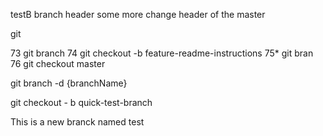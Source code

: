 testB branch header some more change
header of the master



git 

   73  git branch
   74  git checkout -b feature-readme-instructions
   75* git bran
   76  git checkout master

<!-- to delete the branch -->
   git branch -d {branchName} 

<!-- to create a branch -->
   git checkout - b  quick-test-branch

This is a new branck named test